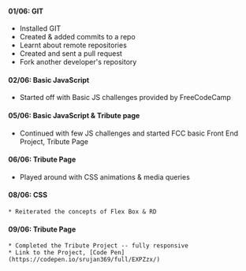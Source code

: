 #### 01/06: GIT
   * Installed GIT
   * Created & added commits to a repo
   * Learnt about remote repositories
   * Created and sent a pull request
   * Fork another developer's repository

#### 02/06: Basic JavaScript

   * Started off with Basic JS challenges provided by FreeCodeCamp

#### 05/06: Basic JavaScript & Tribute page

   * Continued with few JS challenges and started FCC basic Front End Project, Tribute Page

#### 06/06: Tribute Page

   * Played around with CSS animations & media queries

#### 08/06: CSS

    * Reiterated the concepts of Flex Box & RD

#### 09/06: Tribute Page

    * Completed the Tribute Project -- fully responsive
    * Link to the Project, [Code Pen](https://codepen.io/srujan369/full/EXPZzx/)
